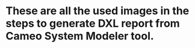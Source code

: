 # These are all the used images in the steps to generate DXL report from Cameo System Modeler tool.
